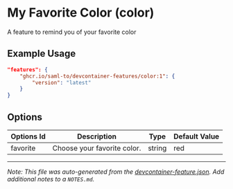 
# My Favorite Color (color)

A feature to remind you of your favorite color

## Example Usage

```json
"features": {
    "ghcr.io/saml-to/devcontainer-features/color:1": {
        "version": "latest"
    }
}
```

## Options

| Options Id | Description | Type | Default Value |
|-----|-----|-----|-----|
| favorite | Choose your favorite color. | string | red |



---

_Note: This file was auto-generated from the [devcontainer-feature.json](https://github.com/saml-to/devcontainer-features/blob/main/src/color/devcontainer-feature.json).  Add additional notes to a `NOTES.md`._
